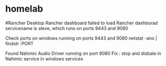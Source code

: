 # homelab


#Rancher Desktop
Rancher dashboard failed to load 
Rancher dashborad servicename is steve, which runs on ports 9443 and 9080

Check ports on windows running on ports 9443 and 9080
netstat -ano | findstr :PORT

Found Nahimic Audio Driver running on port 9080
Fix : stop and disbale in Nahimic service in windows services
